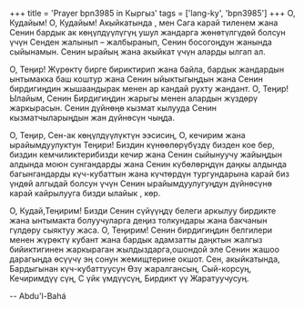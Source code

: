 +++
title = 'Prayer bpn3985 in Кыргыз'
tags = ['lang-ky', 'bpn3985']
+++
О, Кудайым! О, Кудайым! Акыйкатында , мен Сага карай тиленем жана Сенин бардык ак көңүлдүүлүгүң ушул жандарга жөнөтүлгүдөй болсун үчүн Сенден жалынып – жалбыранып, Сенин босогоңдун жанында сыйынамын. Сенин ырайың жана акыйкат үчүн аларды ылгап ал.

О, Теңир! Жүрөктү бирге бириктирип жана байла, бардык жандардын ынтымакка баш коштур жана Сенин ыйыктыгыңдын жана Сенин бирдигиңдин жышаандырак менен ар кандай рухту жандант. О, Теңир! Ылайым, Сенин Бирдигиңдин жарыгы менен алардын жүздөрү жаркырасын. Сенин дүйнөңө кызмат кылууда Сенин кызматчыларыңдын жан дүйнөсүн чыңда.

О, Теңир, Сен-ак көңүлдүүлүктүн ээсисиң, О, кечирим жана ырайымдуулуктун Теңири! Биздин күнөөлөрүбүздү бизден кое бер, биздин кемчиликтерибизди кечир жана Сенин сыйынуучу жайыңдын алдында моюн сунгандарды жана Сенин күбөлөрңдүн даңкы алдында багынгандарды күч-кубаттын жана күчтөрдүн тургундарына карай биз үндөй алгыдай болсун үчүн Сенин ырайымдуулугуңдун дүйнөсүнө карай кайрылууга бизди ылайык , көр.

О, Кудай,Теңирим! Бизди Сенин сүйүүңдү белеги аркылуу бирдикте жана ынтымакта болуучуларга деңиз толкундары жана бакчанын гүлдөру сыяктуу жаса. О, Теңирим! Сенин бирдигиңдин белгилери менен жүрөктү кубант жана бардык адамзатты даңктын жалгыз бийиктигинен жаркыраган жылдыздарга,ошондой эле Сенин жашоо дарагыңда өсүүчү эң сонун жемищтерине окшот. Сен, акыйкатында, Бардыгынан күч-кубаттуусун Өзү жаралгансың, Сый-корсуң, Кечиримдүү сүң, С үйк үмдүүсүң, Бирдикт үү Жаратуучусуң.

-- Abdu'l-Bahá
